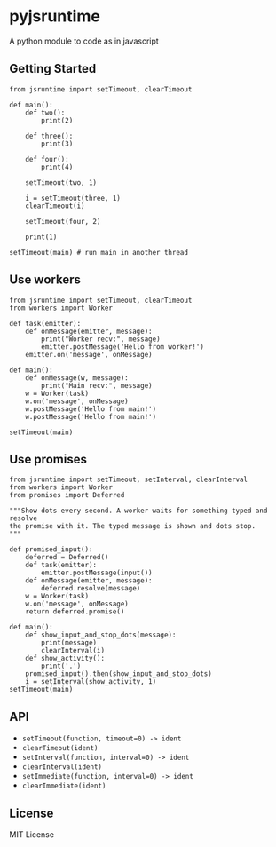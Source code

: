 # pyjsruntime

A python module to code as in javascript

## Getting Started

    from jsruntime import setTimeout, clearTimeout

    def main():
        def two():
            print(2)

        def three():
            print(3)

        def four():
            print(4)

        setTimeout(two, 1)

        i = setTimeout(three, 1)
        clearTimeout(i)

        setTimeout(four, 2)

        print(1)

    setTimeout(main) # run main in another thread

## Use workers

    from jsruntime import setTimeout, clearTimeout
    from workers import Worker

    def task(emitter):
        def onMessage(emitter, message):
            print("Worker recv:", message)
            emitter.postMessage('Hello from worker!')
        emitter.on('message', onMessage)

    def main():
        def onMessage(w, message):
            print("Main recv:", message)
        w = Worker(task)
        w.on('message', onMessage)
        w.postMessage('Hello from main!')
        w.postMessage('Hello from main!')

    setTimeout(main)

## Use promises

    from jsruntime import setTimeout, setInterval, clearInterval
    from workers import Worker
    from promises import Deferred

    """Show dots every second. A worker waits for something typed and resolve
    the promise with it. The typed message is shown and dots stop.
    """

    def promised_input():
        deferred = Deferred()
        def task(emitter):
            emitter.postMessage(input())
        def onMessage(emitter, message):
            deferred.resolve(message)
        w = Worker(task)
        w.on('message', onMessage)
        return deferred.promise()

    def main():
        def show_input_and_stop_dots(message):
            print(message)
            clearInterval(i)
        def show_activity():
            print('.')
        promised_input().then(show_input_and_stop_dots)
        i = setInterval(show_activity, 1)
    setTimeout(main)

## API

- `setTimeout(function, timeout=0) -> ident`
- `clearTimeout(ident)`
- `setInterval(function, interval=0) -> ident`
- `clearInterval(ident)`
- `setImmediate(function, interval=0) -> ident`
- `clearImmediate(ident)`

## License

MIT License

